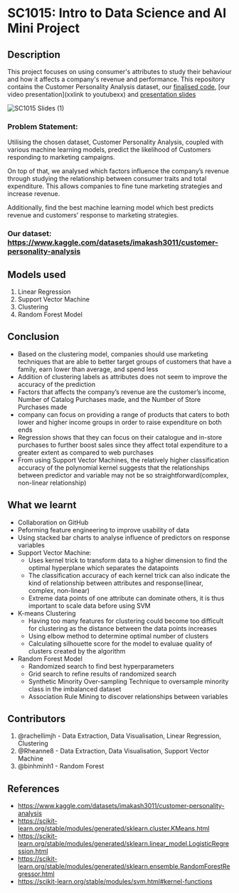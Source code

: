 # SC1015: Intro to Data Science and AI Mini Project

## Description
This project focuses on using consumer's attributes to study their behaviour and how it affects a company's revenue and performance. This repository contains the Customer Personality Analysis dataset, our [finalised code](https://github.com/rachellimjh/SC1015-Project/blob/dev-Rheanne/SC1015%20Mini%20Project.ipynb), [our video presentation](xxlink to youtubexx) and [presentation slides](https://docs.google.com/presentation/d/1V_O93jwCH7PgBfjQjZVZRz-8-6U-Xy1T1Y123nR3gIc/edit?usp=sharing)


![SC1015 Slides (1)](https://user-images.githubusercontent.com/125848730/233756231-5fa24fbc-6215-44e8-9724-d1af482e2d55.png)



### Problem Statement: 
Utilising the chosen dataset, Customer Personality Analysis, coupled with various machine learning models, predict the likelihood of Customers responding to marketing campaigns.

On top of that, we analysed which factors influence the company’s revenue through studying the relationship between consumer traits and total expenditure. This allows companies to fine tune marketing strategies and increase revenue. 

Additionally, find the best machine learning model which best predicts revenue and customers' response to marketing strategies. 

### Our dataset: https://www.kaggle.com/datasets/imakash3011/customer-personality-analysis 
 
## Models used
1. Linear Regression
2. Support Vector Machine
3. Clustering
4. Random Forest Model

## Conclusion 
* Based on the clustering model, companies should use marketing techniques that are able to better target groups of customers that have a family, earn lower than average, and spend less
* Addition of clustering labels as attributes does not seem to improve the accuracy of the prediction
* Factors that affects the company’s revenue are the customer’s income, Number of Catalog Purchases made, and the Number of Store Purchases made
* company can focus on providing a range of products that caters to both lower and higher income groups in order to raise expenditure on both ends
* Regression shows that they can focus on their catalogue and in-store purchases to further boost sales since they affect total expenditure to a greater extent as compared to web purchases
* From using Support Vector Machines, the relatively higher classification accuracy of the polynomial kernel suggests that the relationships between predictor and variable may not be so straightforward(complex, non-linear relationship)


## What we learnt
* Collaboration on GitHub
* Peforming feature engineering to improve usability of data
* Using stacked bar charts to analyse influence of predictors on response variables
* Support Vector Machine: 
     - Uses kernel trick to transform data to a higher dimension to find the optimal hyperplane which separates the datapoints
     - The classification accuracy of each kernel trick can also indicate the kind of relationship between attributes and response(linear, complex, non-linear)
     - Extreme data points of one attribute can dominate others, it is thus important to scale data before using SVM
* K-means Clustering
     - Having too many features for clustering could become too difficult for clustering as the distance between the data points increases
     - Using elbow method to determine optimal number of clusters
     - Calculating silhouette score for the model to evaluae quality of clusters created by the algorithm
* Random Forest Model
     - Randomized search to find best hyperparameters
     - Grid search to refine results of randomized search 
     - Synthetic Minority Over-sampling Technique to oversample minority class in the imbalanced dataset
     - Association Rule Mining to discover relationships between variables 

## Contributors 
 1. @rachellimjh - Data Extraction, Data Visualisation, Linear Regression, Clustering
 2. @Rheanne8 - Data Extraction, Data Visualisation, Support Vector Machine
 3. @binhminh1 - Random Forest

## References
* https://www.kaggle.com/datasets/imakash3011/customer-personality-analysis 
* https://scikit-learn.org/stable/modules/generated/sklearn.cluster.KMeans.html
* https://scikit-learn.org/stable/modules/generated/sklearn.linear_model.LogisticRegression.html
* https://scikit-learn.org/stable/modules/generated/sklearn.ensemble.RandomForestRegressor.html
* https://scikit-learn.org/stable/modules/svm.html#kernel-functions
 
